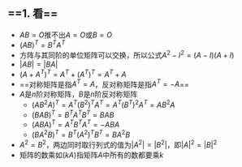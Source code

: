 ## ==1. 看==
- $AB=O$推不出$A=O$或$B=O$
- $(AB)^T=B^T A^T$
- 方阵与其同阶的单位矩阵可以交换，所以公式$A^2-I^2=(A-I)(A+I)$
- $|AB|=|BA|$
- $(A+A^T)^T=A^T+(A^T)^T=A^T+A$
- ==对称矩阵是指$A^T=A$，反对称矩阵是指$A^T=-A$==
- $A$是$n$阶对称矩阵，$B$是$n$阶反对称矩阵
	- $(AB^2A)^T=A^T(B^2)^TA^T=A^T(B^T)^2A^T=AB^2A$
	- $(BAB)^T=B^TA^TB^T=BAB$
	- $(ABA)^T=A^TB^TA^T=-ABA$
	- $(BA^2B)^T=B^T(A^2)^TB^T=BA^2B$
- $A^2=B^2$，两边同时取行列式的值为$|A^2|=|B^2|$，即$|A|^2=|B|^2$
- 矩阵的数乘如($kA$)指矩阵$A$中所有的数都要乘$k$
